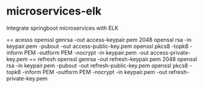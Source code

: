 # microservices-elk
Integrate springboot microservices with ELK


== acesss
openssl genrsa -out access-keypair.pem 2048
openssl rsa -in keypair.pem -pubout -out access-public-key.pem
openssl pkcs8 -topk8 -inform PEM -outform PEM -nocrypt -in keypair.pem -out access-private-key.pem
== refresh
openssl genrsa -out refresh-keypair.pem 2048
openssl rsa -in keypair.pem -pubout -out refresh-public-key.pem
openssl pkcs8 -topk8 -inform PEM -outform PEM -nocrypt -in keypair.pem -out refresh-private-key.pem
